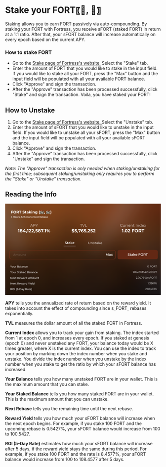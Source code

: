 # Stake your FORT〖🏰, 🏰〗

Staking allows you to earn FORT passively via auto-compounding. By staking your FORT with Fortress, you receive sFORT (staked FORT) in return at a 1:1 ratio. After that, your sFORT balance will increase automatically on every epoch based on the current APY.

### How to stake FORT

* Go to the [Stake page of Fortress's website.](https://app.fortressdao.finance/#/stake) Select the "Stake" tab.
* Enter the amount of FORT that you would like to stake in the input field. If you would like to stake all your FORT, press the "Max" button and the input field will be populated with all your available FORT balance.
* Click "Approve" and sign the transaction.
* After the "Approve" transaction has been processed successfully, click "Stake" and sign the transaction. Voila, you have staked your FORT!

## How to Unstake

1. Go to the [Stake page of Fortress's website. ](https://app.fortressdao.finance/#/stake)Select the "Unstake" tab.
2. Enter the amount of sFORT that you would like to unstake in the input field. If you would like to unstake all your sFORT, press the "Max" button and the input field will be populated with all your available sFORT balance.
3. Click "Approve" and sign the transaction.
4. After the "Approve" transaction has been processed successfully, click "Unstake" and sign the transaction.

_Note: The "Approve" transaction is only needed when staking/unstaking for the first time; subsequent staking/unstaking only requires you to perform the "Stake" or "Unstake" transaction._

## Reading the Info

![](<../.gitbook/assets/image (9).png>)

**APY** tells you the annualized rate of return based on the reward yield. It takes into account the effect of compounding since s_FORT_ rebases exponentially.

**TVL** measures the dollar amount of all the staked FORT in Fortress.

**Current Index** allows you to track your gain from staking. The index started from 1 at epoch 0, and increases every epoch. If you staked at genesis (epoch 0) and never unstaked any FORT, your balance today would be X times greater, where X is the current index. You can use the index to track your position by marking down the index number when you stake and unstake. You divide the index number when you unstake by the index number when you stake to get the ratio by which your sFORT balance has increased.

**Your Balance** tells you how many unstaked FORT are in your wallet. This is the maximum amount that you can stake.

**Your Staked Balance** tells you how many staked FORT are in your wallet. This is the maximum amount that you can unstake.

**Next Rebase** tells you the remaining time until the next rebase.

**Reward Yield** tells you how much your sFORT balance will increase when the next epoch begins. For example, if you stake 100 FORT and the upcoming rebase is 0.5427%, your sFORT balance would increase from 100 to 100.5427.

**ROI (5-Day Rate)** estimates how much your sFORT balance will increase after 5 days, if the reward yield stays the same during this period. For example, if you stake 100 FORT and the rate is 8.4577%, your sFORT balance would increase from 100 to 108.4577 after 5 days.
